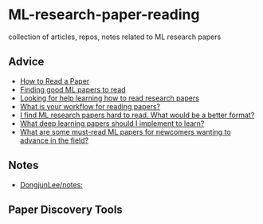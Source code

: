 # ML-research-paper-reading
collection of articles, repos, notes related to ML research papers

## Advice

* [How to Read a Paper](http://blizzard.cs.uwaterloo.ca/keshav/home/Papers/data/07/paper-reading.pdf)
* [Finding good ML papers to read](https://www.reddit.com/r/MachineLearning/comments/1q8ero/finding_good_ml_papers_to_read/)
* [Looking for help learning how to read research papers](https://www.reddit.com/r/MachineLearning/comments/8am2zu/d_looking_for_help_learning_how_to_read_research/)
* [What is your workflow for reading papers?](https://www.reddit.com/r/MachineLearning/comments/9z1cvc/discussion_what_is_your_workflow_for_reading/)
* [I find ML research papers hard to read. What would be a better format?](https://www.reddit.com/r/MachineLearning/comments/a7qbsr/d_i_find_ml_research_papers_hard_to_read_what/)
* [What deep learning papers should I implement to learn?](https://www.reddit.com/r/MachineLearning/comments/8vmuet/d_what_deep_learning_papers_should_i_implement_to/)
* [What are some must-read ML papers for newcomers wanting to advance in the field?](https://www.reddit.com/r/MachineLearning/comments/8myq5z/discussion_what_are_some_mustread_ml_papers_for/)

## Notes
* [DongjunLee/notes: ](https://github.com/DongjunLee/notes)

## Paper Discovery Tools
<!--stackedit_data:
eyJoaXN0b3J5IjpbLTIxMDAzMzA0NCwtMjExOTU5NjI5NF19
-->
